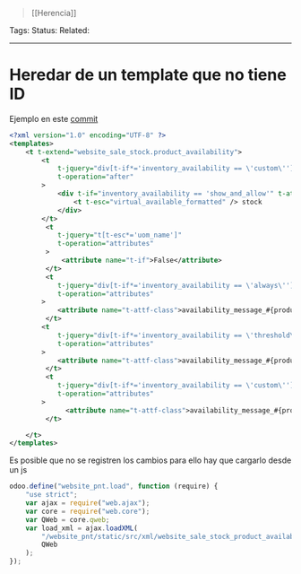 > [[Herencia]]

Tags: 
Status: 
Related: 

___

# Heredar de un template que no tiene ID

Ejemplo en este [commit](https://github.com/puntsistemes/mantra-iluminacion_odoo/commit/33c6f84708553156611eee491beaf6a861e1c815#diff-0254b9e3240f8940d68b46b20ef826f166809c2f0ae010c7652479e4d829a989)

```xml
<?xml version="1.0" encoding="UTF-8" ?>
<templates>
    <t t-extend="website_sale_stock.product_availability">
        <t
            t-jquery="div[t-if*='inventory_availability == \'custom\'']"
            t-operation="after"
        >
            <div t-if="inventory_availability == 'show_and_allow'" t-attf-class="availability_message_#{product_template} text-success" t-attf-style="font-size:0.8rem !important">
                <t t-esc="virtual_available_formatted" /> stock
            </div>
        </t>
         <t
            t-jquery="t[t-esc*='uom_name']"
            t-operation="attributes"
         >
             <attribute name="t-if">False</attribute>
         </t>
         <t
            t-jquery="div[t-if*='inventory_availability == \'always\'']"
            t-operation="attributes"
        >
            <attribute name="t-attf-class">availability_message_#{product_template} text-success</attribute>
         </t>
        <t
            t-jquery="div[t-if*='inventory_availability == \'threshold\'']"
            t-operation="attributes"
        >
            <attribute name="t-attf-class">availability_message_#{product_template} text-success</attribute>
         </t>
         <t
            t-jquery="div[t-if*='inventory_availability == \'custom\'']"
            t-operation="attributes"
        >
              <attribute name="t-attf-class">availability_message_#{product_template} text-success</attribute>
         </t>

    </t>
</templates>
```

Es posible que no se registren los cambios para ello hay que cargarlo desde un js

```Javascript
odoo.define("website_pnt.load", function (require) {
    "use strict";
    var ajax = require("web.ajax");
    var core = require("web.core");
    var QWeb = core.qweb;
    var load_xml = ajax.loadXML(
        "/website_pnt/static/src/xml/website_sale_stock_product_availability_pnt.xml",
        QWeb
    );
});
```